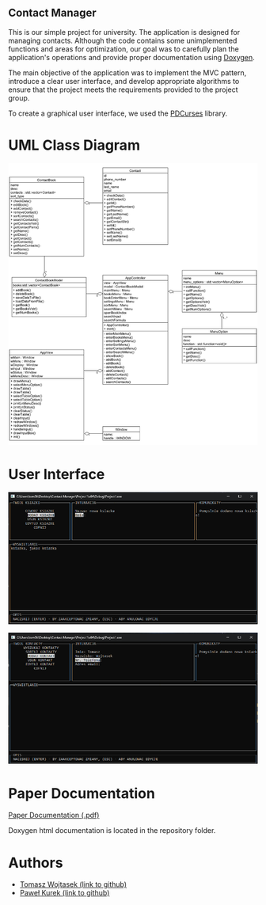 ## Contact Manager

This is our simple project for university. The application is designed for managing contacts. 
Although the code contains some unimplemented functions and areas for optimization, our goal was to carefully plan the application's operations and provide proper documentation using [Doxygen](https://github.com/doxygen/doxygen).

The main objective of the application was to implement the MVC pattern, introduce a clear user interface, and develop appropriate algorithms to ensure that the project meets the requirements provided to the project group.

To create a graphical user interface, we used the [PDCurses](https://pdcurses.org/) library.

# UML Class Diagram

![image](UML_Class_Diagram.png)

# User Interface

![image_1](image_1.png)

![image_2](image_2.png)

# Paper Documentation

[Paper Documentation (.pdf)](Paper_Docs.pdf)

Doxygen html documentation is located in the repository folder.

# Authors

- [Tomasz Wojtasek (link to github)](https://github.com/Zogir01)
- [Paweł Kurek (link to github)](https://github.com/PANP4W3L)
  

